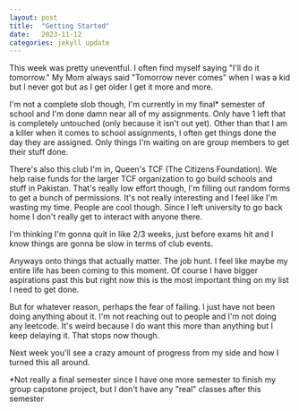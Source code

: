 ```yaml
---
layout: post
title:  "Getting Started"
date:   2023-11-12
categories: jekyll update
---
```

This week was pretty uneventful. I often find myself saying "I'll do it
tomorrow." My Mom always said "Tomorrow never comes" when I was a kid but I
never got but as I get older I get it more and more.

I'm not a complete slob though, I'm currently in my final* semester of school
and I'm done damn near all of my assignments. Only have 1 left that is
completely untouched (only because it isn't out yet). Other than that I am a
killer when it comes to school assignments, I often get things done the day
they are assigned. Only things I'm waiting on are group members to get their
stuff done.

There's also this club I'm in, Queen's TCF (The Citizens Foundation). We help
raise funds for the larger TCF organization to go build schools and stuff in
Pakistan. That's really low effort though, I'm filling out random forms to get
a bunch of permissions. It's not really interesting and I feel like I'm wasting
my time. People are cool though. Since I left university to go back home
I don't really get to interact with anyone there.

I'm thinking I'm gonna quit in like 2/3 weeks, just before exams hit and I know
things are gonna be slow in terms of club events.

Anyways onto things that actually matter. The job hunt. I feel like maybe my
entire life has been coming to this moment. Of course I have bigger aspirations
past this but right now this is the most important thing on my list I need to
get done.

But for whatever reason, perhaps the fear of failing. I just have not been
doing anything about it. I'm not reaching out to people and I'm not doing any
leetcode. It's weird because I do want this more than anything but I keep
delaying it. That stops now though.

Next week you'll see a crazy amount of progress from my side and how I turned
this all around.

\*Not really a final semester since I have one more semester to finish my group
capstone project, but I don't have any "real" classes after this semester
